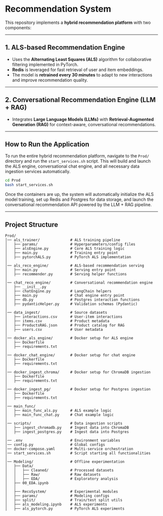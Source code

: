 # Recommendation System

This repository implements a **hybrid recommendation platform** with two components:

---

## 1. ALS-based Recommendation Engine

* Uses the **Alternating Least Squares (ALS)** algorithm for collaborative filtering implemented in PyTorch.
* **Redis** is leveraged for fast retrieval of user and item embeddings.
* The model is **retrained every 30 minutes** to adapt to new interactions and improve recommendation quality.

---

## 2. Conversational Recommendation Engine (LLM + RAG)

* Integrates **Large Language Models (LLMs)** with **Retrieval-Augmented Generation (RAG)** for context-aware, conversational recommendations.

---

## How to Run the Application

To run the entire hybrid recommendation platform, navigate to the `Prod/` directory and run the `start_services.sh` script.
This will build and launch the ALS engine, conversational chat engine, and all necessary data ingestion services automatically.

```bash
cd Prod
bash start_services.sh
```

Once the containers are up, the system will automatically initialize the ALS model training, set up Redis and Postgres for data storage, and launch the conversational recommendation API powered by the LLM + RAG pipeline.

---

## Project Structure

```
Prod/
│── als_trainer/              # ALS training pipeline
│   ├── params/               # Hyperparameters/config files
│   ├── alsEngine.py          # Core ALS training logic
│   ├── main.py               # Training entry point
│   ├── pytorchALS.py         # PyTorch ALS implementation
│
│── als_reco_engine/          # ALS-based recommendation serving
│   ├── main.py               # Serving entry point
│   ├── recommender.py        # Serving helper functions
│
│── chat_reco_engine/         # Conversational recommendation engine
│   ├── __init__.py
│   ├── chatEngine.py         # LangChain helpers
│   ├── main.py               # Chat engine entry point
│   ├── db.py                 # Postgres interaction functions
│   ├── pydanticHelper.py     # Validation schemas (Pydantic)
│
│── data_ingest/              # Source datasets
│   ├── interactions.csv      # User-item interactions
│   ├── items.csv             # Product metadata
│   ├── ProductsRAG.json      # Product catalog for RAG
│   ├── users.csv             # User metadata
│
│── docker_als_engine/        # Docker setup for ALS engine
│   ├── Dockerfile
│   ├── requirements.txt
│
│── docker_chat_engine/       # Docker setup for chat engine
│   ├── Dockerfile
│   ├── requirements.txt
│
│── docker_ingest_chroma/     # Docker setup for ChromaDB ingestion
│   ├── Dockerfile
│   ├── requirements.txt
│
│── docker_ingest_pg/         # Docker setup for Postgres ingestion
│   ├── Dockerfile
│   ├── requirements.txt
│
│── main_func/                
│   ├── main_func_als.py      # ALS example logic
│   ├── main_func_chat.py     # Chat example logic
│
│── scripts/                  # Data ingestion scripts
│   ├── ingest_chromadb.py    # Ingest data into ChromaDB
│   ├── ingest_postgres.py    # Ingest data into Postgres
│
│── .env                      # Environment variables
│── config.py                 # Global configs
│── docker-compose.yaml       # Multi-service orchestration
│── start_services.sh         # Script starting all functionalities
│
│── Modeling/                 # Offline experimentation
│   ├── Data/
│   │   ├── Cleaned/          # Processed datasets
│   │   ├── Raw/              # Raw datasets
│   │   ├── EDA/              # Exploratory analysis
│   ├── 00_EDA.ipynb
│   │
│   ├── RecoSystem/           # Experimental modules
│   ├── params/               # Modeling configs
│   ├── split/                # Train/test split utils
│   ├── als_modeling.ipynb    # ALS experiments
│   ├── als_pytorch.py        # PyTorch ALS experiments
```
